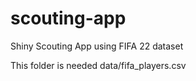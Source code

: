 # scouting-app
Shiny Scouting App using FIFA 22 dataset

This folder is needed
data/fifa_players.csv
